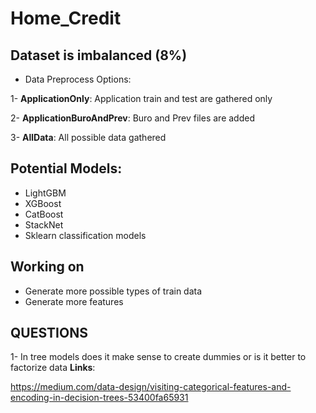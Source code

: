 # Home_Credit

## Dataset is imbalanced (8%)

* Data Preprocess Options:

1- __ApplicationOnly__: Application train and test are gathered only

2- __ApplicationBuroAndPrev__: Buro and Prev files are added

3- __AllData__: All possible data gathered

## Potential Models:
* LightGBM
* XGBoost
* CatBoost
* StackNet
* Sklearn classification models

## Working on
* Generate more possible types of train data
* Generate more features

## QUESTIONS
1- In  tree models does it make sense to create dummies or is it better to factorize data
__Links__: 

https://medium.com/data-design/visiting-categorical-features-and-encoding-in-decision-trees-53400fa65931

